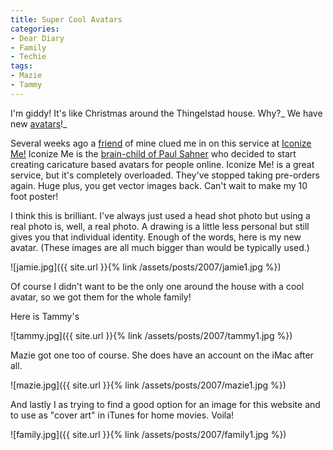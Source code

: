 ```yaml
---
title: Super Cool Avatars
categories:
- Dear Diary
- Family
- Techie
tags:
- Mazie
- Tammy
---
```


I'm giddy! It's like Christmas around the Thingelstad house. Why?_ We have new [avatars](http://en.wikipedia.org/wiki/Avatar_%28icon%29)!_

Several weeks ago a [friend](http://www.jimbernard.net/) of mine clued me in on this service at [Iconize Me!](http://www.iconizeme.com/) Iconize Me is the [brain-child of Paul Sahner](http://www.iconizeme.com/about.html) who decided to start creating caricature based avatars for people online. Iconize Me! is a great service, but it's completely overloaded. They've stopped taking pre-orders again. Huge plus, you get vector images back. Can't wait to make my 10 foot poster!

I think this is brilliant. I've always just used a head shot photo but using a real photo is, well, a real photo. A drawing is a little less personal but still gives you that individual identity. Enough of the words, here is my new avatar. (These images are all much bigger than would be typically used.)

![jamie.jpg]({{ site.url }}{% link /assets/posts/2007/jamie1.jpg %})

Of course I didn't want to be the only one around the house with a cool avatar, so we got them for the whole family!

<!-- more -->

Here is Tammy's

![tammy.jpg]({{ site.url }}{% link /assets/posts/2007/tammy1.jpg %})

Mazie got one too of course. She does have an account on the iMac after all.

![mazie.jpg]({{ site.url }}{% link /assets/posts/2007/mazie1.jpg %})

And lastly I as trying to find a good option for an image for this website and to use as "cover art" in iTunes for home movies. Voila!

![family.jpg]({{ site.url }}{% link /assets/posts/2007/family1.jpg %})
